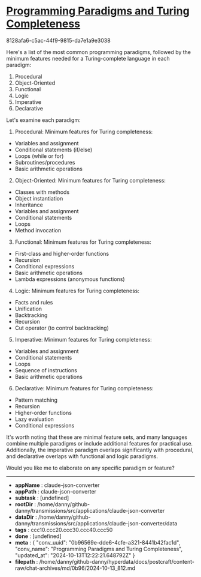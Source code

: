 # [Programming Paradigms and Turing Completeness](https://claude.ai/chat/0b96569e-dde6-4cfe-a321-8441b42fac1d)

8128afa6-c5ac-44f9-9815-da7e1a9e3038

 Here's a list of the most common programming paradigms, followed by the minimum features needed for a Turing-complete language in each paradigm:

1. Procedural
2. Object-Oriented
3. Functional
4. Logic
5. Imperative
6. Declarative

Let's examine each paradigm:

1. Procedural:
Minimum features for Turing completeness:
- Variables and assignment
- Conditional statements (if/else)
- Loops (while or for)
- Subroutines/procedures
- Basic arithmetic operations

2. Object-Oriented:
Minimum features for Turing completeness:
- Classes with methods
- Object instantiation
- Inheritance
- Variables and assignment
- Conditional statements
- Loops
- Method invocation

3. Functional:
Minimum features for Turing completeness:
- First-class and higher-order functions
- Recursion
- Conditional expressions
- Basic arithmetic operations
- Lambda expressions (anonymous functions)

4. Logic:
Minimum features for Turing completeness:
- Facts and rules
- Unification
- Backtracking
- Recursion
- Cut operator (to control backtracking)

5. Imperative:
Minimum features for Turing completeness:
- Variables and assignment
- Conditional statements
- Loops
- Sequence of instructions
- Basic arithmetic operations

6. Declarative:
Minimum features for Turing completeness:
- Pattern matching
- Recursion
- Higher-order functions
- Lazy evaluation
- Conditional expressions

It's worth noting that these are minimal feature sets, and many languages combine multiple paradigms or include additional features for practical use. Additionally, the imperative paradigm overlaps significantly with procedural, and declarative overlaps with functional and logic paradigms.

Would you like me to elaborate on any specific paradigm or feature?

---

* **appName** : claude-json-converter
* **appPath** : claude-json-converter
* **subtask** : [undefined]
* **rootDir** : /home/danny/github-danny/transmissions/src/applications/claude-json-converter
* **dataDir** : /home/danny/github-danny/transmissions/src/applications/claude-json-converter/data
* **tags** : ccc10.ccc20.ccc30.ccc40.ccc50
* **done** : [undefined]
* **meta** : {
  "conv_uuid": "0b96569e-dde6-4cfe-a321-8441b42fac1d",
  "conv_name": "Programming Paradigms and Turing Completeness",
  "updated_at": "2024-10-13T12:22:21.648792Z"
}
* **filepath** : /home/danny/github-danny/hyperdata/docs/postcraft/content-raw/chat-archives/md/0b96/2024-10-13_812.md
